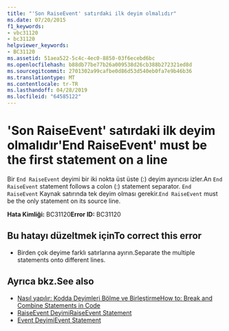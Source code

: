 ```yaml
---
title: "'Son RaiseEvent' satırdaki ilk deyim olmalıdır"
ms.date: 07/20/2015
f1_keywords:
- vbc31120
- bc31120
helpviewer_keywords:
- BC31120
ms.assetid: 51aea522-5c4c-4ec0-8850-03f6ecebd6bc
ms.openlocfilehash: b88db77be77b26a009538d26cb388b272321ed8d
ms.sourcegitcommit: 2701302a99cafbe0d86d53d540eb0fa7e9b46b36
ms.translationtype: MT
ms.contentlocale: tr-TR
ms.lasthandoff: 04/28/2019
ms.locfileid: "64585122"
---
```

# <a name="end-raiseevent-must-be-the-first-statement-on-a-line"></a><span data-ttu-id="c5e44-102">'Son RaiseEvent' satırdaki ilk deyim olmalıdır</span><span class="sxs-lookup"><span data-stu-id="c5e44-102">'End RaiseEvent' must be the first statement on a line</span></span>
<span data-ttu-id="c5e44-103">Bir `End RaiseEvent` deyimi bir iki nokta üst üste (:) deyim ayırıcısı izler.</span><span class="sxs-lookup"><span data-stu-id="c5e44-103">An `End RaiseEvent` statement follows a colon (:) statement separator.</span></span> <span data-ttu-id="c5e44-104">`End RaiseEvent` Kaynak satırında tek deyim olması gerekir.</span><span class="sxs-lookup"><span data-stu-id="c5e44-104">`End RaiseEvent` must be the only statement on its source line.</span></span>  
  
 <span data-ttu-id="c5e44-105">**Hata Kimliği:** BC31120</span><span class="sxs-lookup"><span data-stu-id="c5e44-105">**Error ID:** BC31120</span></span>  
  
## <a name="to-correct-this-error"></a><span data-ttu-id="c5e44-106">Bu hatayı düzeltmek için</span><span class="sxs-lookup"><span data-stu-id="c5e44-106">To correct this error</span></span>  
  
- <span data-ttu-id="c5e44-107">Birden çok deyime farklı satırlarına ayırın.</span><span class="sxs-lookup"><span data-stu-id="c5e44-107">Separate the multiple statements onto different lines.</span></span>  
  
## <a name="see-also"></a><span data-ttu-id="c5e44-108">Ayrıca bkz.</span><span class="sxs-lookup"><span data-stu-id="c5e44-108">See also</span></span>

- [<span data-ttu-id="c5e44-109">Nasıl yapılır: Kodda Deyimleri Bölme ve Birleştirme</span><span class="sxs-lookup"><span data-stu-id="c5e44-109">How to: Break and Combine Statements in Code</span></span>](../../visual-basic/programming-guide/program-structure/how-to-break-and-combine-statements-in-code.md)
- [<span data-ttu-id="c5e44-110">RaiseEvent Deyimi</span><span class="sxs-lookup"><span data-stu-id="c5e44-110">RaiseEvent Statement</span></span>](../../visual-basic/language-reference/statements/raiseevent-statement.md)
- [<span data-ttu-id="c5e44-111">Event Deyimi</span><span class="sxs-lookup"><span data-stu-id="c5e44-111">Event Statement</span></span>](../../visual-basic/language-reference/statements/event-statement.md)
